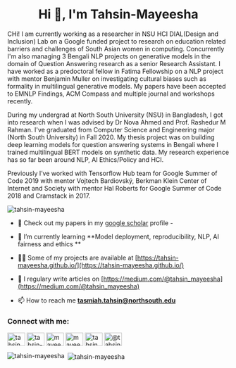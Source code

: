 <h1 align="center">Hi 👋, I'm Tahsin-Mayeesha</h1>

CHi! I am currently working as a researcher in NSU HCI DIAL(Design and Inclusion) Lab on a Google funded project to research on education related barriers and challenges of South Asian women in computing. Concurrently I'm also managing 3 Bengali NLP projects on generative models in the domain of Question Answering research as a senior Research Assistant. I have worked as a predoctoral fellow in Fatima Fellowship on a NLP project with mentor Benjamin Muller on investigating cultural biases such as formality in multilingual generative models. My papers have been accepted to EMNLP Findings, ACM Compass and multiple journal and workshops recently. 

During my undergrad at North South University (NSU) in Bangladesh, I got into research when I was advised by Dr Nova Ahmed and Prof. Rashedur M Rahman. I've graduated from Computer Science and Engineering major (North South University) in Fall 2020. My thesis project was on building deep learning models for question answering systems in Bengali where I trained multilingual BERT models on synthetic data. My research experience has so far been around NLP, AI Ethics/Policy and HCI.

Previously I’ve worked with Tensorflow Hub team for Google Summer of Code 2019 with mentor Vojtech Bardiovský, Berkman Klein Center of Internet and Society with mentor Hal Roberts for Google Summer of Code 2018 and Cramstack in 2017.

<p align="left"> <img src="https://komarev.com/ghpvc/?username=tahsin-mayeesha" alt="tahsin-mayeesha" /> </p>

- 🔭 Check out my papers in my [google scholar](https://scholar.google.com/citations?user=MRDAGP8AAAAJ&hl=en) profile - 
 
- 🌱 I’m currently learning **Model deployment, reproducibility, NLP, AI fairness and ethics **

- 👨‍💻 Some of my projects are available at [https://tahsin-mayeesha.github.io/](https://tahsin-mayeesha.github.io/)

- 📝 I regulary write articles on [https://medium.com/@tahsin_mayeesha](https://medium.com/@tahsin_mayeesha)

- 📫 How to reach me **tasmiah.tahsin@northsouth.edu**

<p align="left">
<h3 align="left">Connect with me:</h3>
<a href="https://twitter.com/tahsin_mayeesha" target="blank"><img align="center" src="https://cdn.jsdelivr.net/npm/simple-icons@3.0.1/icons/twitter.svg" alt="tahsin_mayeesha" height="30" width="40" /></a>
<a href="https://linkedin.com/in/tahsin-mayeesha" target="blank"><img align="center" src="https://cdn.jsdelivr.net/npm/simple-icons@3.0.1/icons/linkedin.svg" alt="tahsin-mayeesha" height="30" width="40" /></a>
<a href="https://kaggle.com/mayeesha" target="blank"><img align="center" src="https://cdn.jsdelivr.net/npm/simple-icons@3.0.1/icons/kaggle.svg" alt="mayeesha" height="30" width="40" /></a>
<a href="https://fb.com/mayeesha.tahsin" target="blank"><img align="center" src="https://cdn.jsdelivr.net/npm/simple-icons@3.0.1/icons/facebook.svg" alt="mayeesha.tahsin" height="30" width="40" /></a>
<a href="https://instagram.com/tahsin_mayeesha" target="blank"><img align="center" src="https://cdn.jsdelivr.net/npm/simple-icons@3.0.1/icons/instagram.svg" alt="tahsin_mayeesha" height="30" width="40" /></a>
<a href="https://medium.com/@tahsin_mayeesha" target="blank"><img align="center" src="https://cdn.jsdelivr.net/npm/simple-icons@3.0.1/icons/medium.svg" alt="@tahsin_mayeesha" height="30" width="40" /></a>
</p>


<p><img align="left" src="https://github-readme-stats.vercel.app/api/top-langs/?username=tahsin-mayeesha&layout=compact" alt="tahsin-mayeesha" /></p>

<p>&nbsp;<img align="center" src="https://github-readme-stats.vercel.app/api?username=tahsin-mayeesha&show_icons=true" alt="tahsin-mayeesha" /></p>
